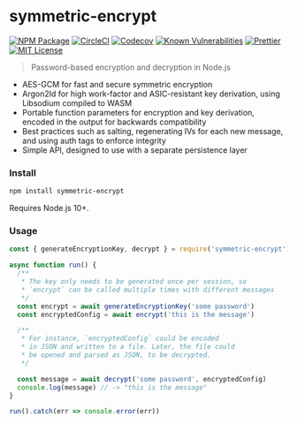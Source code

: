 # symmetric-encrypt

[![NPM Package](https://img.shields.io/npm/v/symmetric-encrypt.svg?style=flat-square&logo=npm)](https://npmjs.org/package/symmetric-encrypt)
[![CircleCI](https://img.shields.io/circleci/project/github/kincaidoneil/symmetric-encrypt/master.svg?style=flat-square&logo=circleci)](https://circleci.com/gh/kincaidoneil/symmetric-encrypt/master)
[![Codecov](https://img.shields.io/codecov/c/github/kincaidoneil/symmetric-encrypt/master.svg?style=flat-square&logo=codecov)](https://codecov.io/gh/kincaidoneil/symmetric-encrypt)
[![Known Vulnerabilities](https://snyk.io/test/github/kincaidoneil/symmetric-encrypt/badge.svg?targetFile=package.json&style=flat-square)](https://snyk.io/test/github/kincaidoneil/symmetric-encrypt?targetFile=package.json)
[![Prettier](https://img.shields.io/badge/code_style-prettier-brightgreen.svg?style=flat-square)](https://prettier.io/)
[![MIT License](https://img.shields.io/github/license/kincaidoneil/symmetric-encrypt.svg?style=flat-square)](https://github.com/kincaidoneil/symmetric-encrypt/blob/master/LICENSE)

> Password-based encryption and decryption in Node.js

- AES-GCM for fast and secure symmetric encryption
- Argon2Id for high work-factor and ASIC-resistant key derivation, using Libsodium compiled to WASM
- Portable function parameters for encryption and key derivation, encoded in the output for backwards compatibility
- Best practices such as salting, regenerating IVs for each new message, and using auth tags to enforce integrity
- Simple API, designed to use with a separate persistence layer

### Install

```bash
npm install symmetric-encrypt
```

Requires Node.js 10+.

### Usage

```js
const { generateEncryptionKey, decrypt } = require('symmetric-encrypt')

async function run() {
  /**
   * The key only needs to be generated once per session, so
   * `encrypt` can be called multiple times with different messages
   */
  const encrypt = await generateEncryptionKey('some password')
  const encryptedConfig = await encrypt('this is the message')

  /**
   * For instance, `encryptedConfig` could be encoded
   * in JSON and written to a file. Later, the file could
   * be opened and parsed as JSON, to be decrypted.
   */

  const message = await decrypt('some password', encryptedConfig)
  console.log(message) // -> "this is the message"
}

run().catch(err => console.error(err))
```
